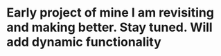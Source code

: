 # Early project of mine I am revisiting and making better. Stay tuned. Will add dynamic functionality
